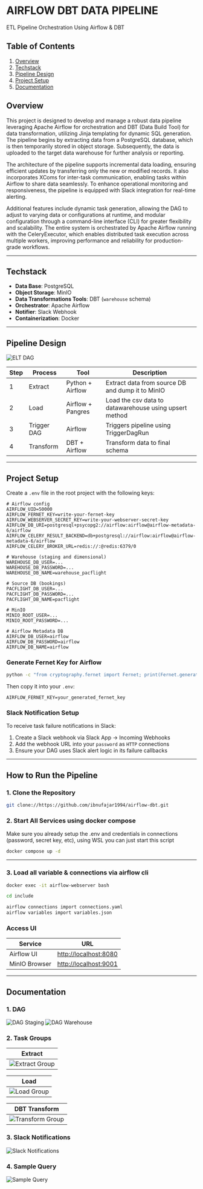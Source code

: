 # AIRFLOW DBT DATA PIPELINE
ETL Pipeline Orchestration Using Airflow &amp; DBT


## Table of Contents

1. [Overview](#overview)  
2. [Techstack](#techstack)  
3. [Pipeline Design](#pipeline-design)     
4. [Project Setup](#project-setup)  
5. [Documentation](#documentation)  



## Overview
This project is designed to develop and manage a robust data pipeline leveraging Apache Airflow for orchestration and DBT (Data Build Tool) for data transformation, utilizing Jinja templating for dynamic SQL generation. The pipeline begins by extracting data from a PostgreSQL database, which is then temporarily stored in object storage. Subsequently, the data is uploaded to the target data warehouse for further analysis or reporting.

The architecture of the pipeline supports incremental data loading, ensuring efficient updates by transferring only the new or modified records. It also incorporates XComs for inter-task communication, enabling tasks within Airflow to share data seamlessly. To enhance operational monitoring and responsiveness, the pipeline is equipped with Slack integration for real-time alerting.

Additional features include dynamic task generation, allowing the DAG to adjust to varying data or configurations at runtime, and modular configuration through a command-line interface (CLI) for greater flexibility and scalability. The entire system is orchestrated by Apache Airflow running with the CeleryExecutor, which enables distributed task execution across multiple workers, improving performance and reliability for production-grade workflows.

--- 

## Techstack

- **Data Base**: PostgreSQL 
- **Object Storage**: MinIO 
- **Data Transformations Tools**: DBT (`warehouse` schema)
- **Orchestrator**: Apache Airflow
- **Notifier**: Slack Webhook 
- **Containerization**: Docker

---

## Pipeline Design

![ELT DAG](sample/PipelineDesign.png)

| Step | Process     | Tool              | Description                                               |
| ---- | ----------- | ----------------- | --------------------------------------------------------- |
| 1    | Extract     | Python + Airflow  | Extract data from source DB and dump it to MinIO          |
| 2    | Load        | Airflow + Pangres | Load the csv data to datawarehouse using upsert method    |
| 3    | Trigger DAG | Airflow           | Triggers pipeline using TriggerDagRun                     |
| 4    | Transform   | DBT + Airflow     | Transform data to final schema                            |

--- 

## Project Setup

Create a `.env` file in the root project with the following keys:

```env
# Airflow config
AIRFLOW_UID=50000
AIRFLOW_FERNET_KEY=write-your-fernet-key
AIRFLOW_WEBSERVER_SECRET_KEY=write-your-webserver-secret-key
AIRFLOW_DB_URI=postgresql+psycopg2://airflow:airflow@airflow-metadata-6/airflow
AIRFLOW_CELERY_RESULT_BACKEND=db+postgresql://airflow:airflow@airflow-metadata-6/airflow
AIRFLOW_CELERY_BROKER_URL=redis://:@redis:6379/0

# Warehouse (staging and dimensional)
WAREHOUSE_DB_USER=...
WAREHOUSE_DB_PASSWORD=...
WAREHOUSE_DB_NAME=warehouse_pacflight

# Source DB (bookings)
PACFLIGHT_DB_USER=...
PACFLIGHT_DB_PASSWORD=...
PACFLIGHT_DB_NAME=pacflight

# MinIO
MINIO_ROOT_USER=...
MINIO_ROOT_PASSWORD=...

# Airflow Metadata DB
AIRFLOW_DB_USER=airflow
AIRFLOW_DB_PASSWORD=airflow
AIRFLOW_DB_NAME=airflow
```

### Generate Fernet Key for Airflow

```bash
python -c "from cryptography.fernet import Fernet; print(Fernet.generate_key().decode())"
```

Then copy it into your `.env`:

```env
AIRFLOW_FERNET_KEY=your_generated_fernet_key
```


### Slack Notification Setup

To receive task failure notifications in Slack:

1. Create a Slack webhook via Slack App → Incoming Webhooks
2. Add the webhook URL into your `password` as `HTTP` connections
3. Ensure your DAG uses Slack alert logic in its failure callbacks


---



## How to Run the Pipeline

### 1. Clone the Repository

```bash
git clone://https://github.com/ibnufajar1994/airflow-dbt.git
```


### 2. Start All Services using docker compose

Make sure you already setup the .env and credentials in connections (password, secret key, etc), using WSL you can just start this script

```bash
docker compose up -d
```
---

### 3. Load all variable & connections via airflow cli

```bash
docker exec -it airflow-webserver bash
```

```bash
cd include 
```

```bash
airflow connections import connections.yaml
airflow variables import variables.json

```

### Access UI

| Service       | URL                                            |
| ------------- | ---------------------------------------------- |
| Airflow UI    | [http://localhost:8080](http://localhost:8080) |
| MinIO Browser | [http://localhost:9001](http://localhost:9001) |

---


## Documentation

### 1. DAG 

![DAG Staging](sample/1.dag-1.png)
![DAG Warehouse](sample/2.dag-2.png)

### 2. Task Groups

| Extract                                  |
| ---------------------------------------- |
| ![Extract Group](sample/3.taskgroup-extract.png) |

| Load                                  |
| ---------------------------------------- |
| ![Load Group](sample/4.taskgroup-load.png) | 

| DBT Transform                                  |
| ---------------------------------------- |
| ![Transform Group](sample/5.taskgroup-transform.png) |


### 3. Slack Notifications

![Slack Notifications](sample/6.slack-notification.png)

### 4. Sample Query

![Sample Query](sample/7.sample-query.png)
